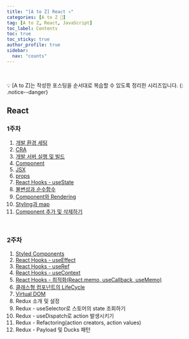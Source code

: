 ```yaml
---
title: "[A to Z] React ⚛️"
categories: [A to Z 📌]
tag: [A to Z, React, JavaScript]
toc_label: Contents
toc: true
toc_sticky: true
author_profile: true
sidebar:
  nav: "counts"
---
```


<br>

💡 [A to Z]는 작성한 포스팅을 순서대로 복습할 수 있도록 정리한 시리즈입니다.
{: .notice--danger}

## React

### 1주차

1. [개발 환경 세팅](https://mynamesieun.github.io/react/%EA%B0%9C%EB%B0%9C-%ED%99%98%EA%B2%BD-%EC%84%B8%ED%8C%85/)
2. [CRA](https://mynamesieun.github.io/react/CRA/)
3. [개발 서버 실행 및 빌드](https://mynamesieun.github.io/react/%EA%B0%9C%EB%B0%9C-%EC%84%9C%EB%B2%84-%EC%8B%A4%ED%96%89-%EB%B0%8F-%EB%B9%8C%EB%93%9C/)
4. [Component](https://mynamesieun.github.io/react/Component/)
5. [JSX](https://mynamesieun.github.io/react/JSX/)
6. [props](https://mynamesieun.github.io/react/props/)
7. [React Hooks - useState](http://localhost:4000/react/React-Hooks-useState/)
8. [불변성과 순수함수](https://mynamesieun.github.io/react/%EB%B6%88%EB%B3%80%EC%84%B1%EA%B3%BC-%EC%88%9C%EC%88%98%ED%95%A8%EC%88%98/)
9. [Component와 Rendering](https://mynamesieun.github.io/react/Component%EC%99%80-Rendering/)
10. [Styling과 map](https://mynamesieun.github.io/react/Styling%EA%B3%BC-map/)
11. [Component 추가 및 삭제하기](https://mynamesieun.github.io/react/Component-%EC%B6%94%EA%B0%80-%EB%B0%8F-%EC%82%AD%EC%A0%9C%ED%95%98%EA%B8%B0/)

<br>

### 2주차

1. [Styled Components](https://mynamesieun.github.io/react/Styled-Components/)
2. [React Hooks - useEffect](https://mynamesieun.github.io/react/React-Hooks-useEffect/)
3. [React Hooks - useRef](https://mynamesieun.github.io/react/React-Hooks-useRef/)
4. [React Hooks - useContext](https://mynamesieun.github.io/react/React-Hooks-useContext/)
5. [React Hooks - 최적화(React.memo, useCallback, useMemo)](<https://mynamesieun.github.io/react/React-Hooks-%EC%B5%9C%EC%A0%81%ED%99%94(React.memo,-useCallback,-useMemo)/>)
6. [클래스형 컴포넌트의 LifeCycle](https://mynamesieun.github.io/react/%ED%81%B4%EB%9E%98%EC%8A%A4%ED%98%95-%EC%BB%B4%ED%8F%AC%EB%84%8C%ED%8A%B8%EC%9D%98-LifeCycle/)
7. [Virtual DOM](https://mynamesieun.github.io/react/Virtual-DOM/)
8. Redux 소개 및 설정
9. Redux - useSelector로 스토어의 state 조회하기
10. Redux - useDispatch로 action 발생시키기
11. Redux - Refactoring(action creators, action values)
12. Redux - Payload 및 Ducks 패턴
